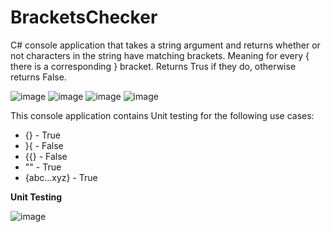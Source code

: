 # BracketsChecker

C# console application that takes a string argument and returns whether or not characters in the string have matching brackets. Meaning for every { there is a corresponding } bracket. Returns Trus if they do, otherwise returns False.

![image](https://user-images.githubusercontent.com/12206702/213466878-6fa9910c-9de4-43f8-a295-9cec74ee4245.png)
![image](https://user-images.githubusercontent.com/12206702/213466998-04405023-67de-42a6-ab4f-dabf6313ecfa.png)
![image](https://user-images.githubusercontent.com/12206702/213467131-8a67d30a-22ee-41b7-9c93-1080a9f0e37e.png)
![image](https://user-images.githubusercontent.com/12206702/213467317-8c9d44af-e09a-46ab-bbe7-aeaa42fbe1b7.png)

This console application contains Unit testing for the following use cases:

* {}  - True
* }{  - False
* {{} - False
* ""  - True
* {abc...xyz} - True

**Unit Testing**

![image](https://user-images.githubusercontent.com/12206702/213466226-715ba1e0-e8cd-4570-897a-e659af8d2965.png)
